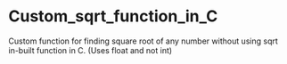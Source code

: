 # Custom_sqrt_function_in_C
 Custom function for finding square root of any number without using sqrt in-built function in C. 
 (Uses float and not int)
